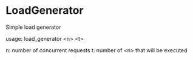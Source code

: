 # LoadGenerator
Simple load generator

usage: load_generator \<n\> \<t\> 

n: number of concurrent requests
t: number of \<n\> that will be executed
